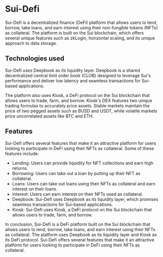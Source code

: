 # Sui-Defi

Sui-Defi is a decentralized finance (DeFi) platform that allows users to lend, borrow, take loans, and earn interest using their non-fungible tokens (NFTs) as collateral. The platform is built on the Sui blockchain, which offers several unique features such as zkLogin, horizontal scaling, and its unique approach to data storage. 

## Technologies used

Sui-Defi uses Deepbook as its liquidity layer. Deepbook is a shared decentralized central limit order book (CLOB) designed to leverage Sui's performance and deliver low latency and seamless transactions for Sui-based applications. 

The platform also uses Kiosk, a DeFi protocol on the Sui blockchain that allows users to trade, farm, and borrow. Kiosk's DEX features two unique trading formulas to accurately price assets. Stable markets maintain the price of two pegged assets such as BUSD and USDT, while volatile markets price uncorrelated assets like BTC and ETH.

## Features

Sui-Defi offers several features that make it an attractive platform for users looking to participate in DeFi using their NFTs as collateral. Some of these features include:

- Lending: Users can provide liquidity for NFT collections and earn high returns.
- Borrowing: Users can take out a loan by putting up their NFT as collateral.
- Loans: Users can take out loans using their NFTs as collateral and earn interest on their loans.
- Interest: Users can earn interest on their NFTs used as collateral.
- Deepbook: Sui-Defi uses Deepbook as its liquidity layer, which promises seamless transactions for Sui-based applications.
- Kiosk: Sui-Defi uses Kiosk, a DeFi protocol on the Sui blockchain that allows users to trade, farm, and borrow.

In conclusion, Sui-Defi is a DeFi platform built on the Sui blockchain that allows users to lend, borrow, take loans, and earn interest using their NFTs as collateral. The platform uses Deepbook as its liquidity layer and Kiosk as its DeFi protocol. Sui-Defi offers several features that make it an attractive platform for users looking to participate in DeFi using their NFTs as collateral.
